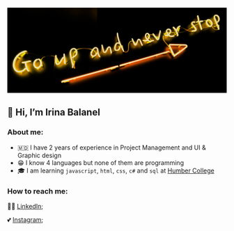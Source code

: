 ![My moto](my_moto.png)
## 👋 Hi, I’m Irina Balanel

### About me:
- 🇲🇩 I have 2 years of experience in Project Management and UI & Graphic design
- 😁 I know 4 languages but none of them are programming
- 🎓 I am learning `javascript`, `html`, `css`, `c#` and `sql` at [Humber College](https://humber.ca)

### How to reach me:
👩‍💻 [LinkedIn](https://www.instagram.com/irenmakarova8/);

💕 [Instagram](https://www.linkedin.com/in/irina-balanel/);





